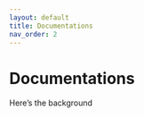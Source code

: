 ```yaml
---
layout: default
title: Documentations
nav_order: 2
---
```


# Documentations

Here’s the background

